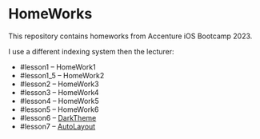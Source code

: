 # HomeWorks

This repository contains homeworks from Accenture iOS Bootcamp 2023.

I use a different indexing system then the lecturer:
- #lesson1 – HomeWork1
- #lesson1_5 – HomeWork2
- #lesson2 – HomeWork3
- #lesson3 – HomeWork4
- #lesson4 – HomeWork5
- #lesson5 – HomeWork6
- #lesson6 – [DarkTheme](https://github.com/patricijav/DarkTheme)
- #lesson7 – [AutoLayout](https://github.com/patricijav/AutoLayout)
